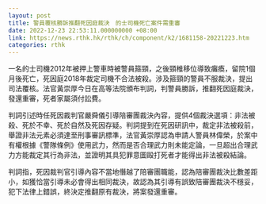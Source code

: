 ```yaml
---
layout: post
title: 警員覆核勝訴推翻死因庭裁決　的士司機死亡案件需重審
date: 2022-12-23 22:53:11.000000000 +08:00
link: https://news.rthk.hk/rthk/ch/component/k2/1681158-20221223.htm
categories: rthk
---
```


一名的士司機2012年被押上警車時被警員箍頸，之後頸椎移位導致癱瘓，留院1個月後死亡，死因庭2018年裁定司機不合法被殺。涉及箍頸的警員不服裁決，提出司法覆核。法官黃崇厚今日在高等法院頒布判詞，判警員勝訴，推翻死因庭裁決，發還重審，死者家屬須付訟費。

判詞引述時任死因裁判官嚴舜儀引導陪審團裁決內容，提供4個裁決選項：非法被殺、死於不幸、死於自然及死因存疑。判詞提到在死因研訊中，裁定非法被殺前，舉證非法元素必須達至刑事審訊標準，法官黃崇厚認為申請人警員林偉榮，於案中有權根據《警隊條例》使用武力，然而是否合理武力則未能定論，一旦超出合理武力方能裁定其行為非法，並證明其具犯罪意圖毆打死者才能得出非法被殺結論。

判詞指，死因裁判官引導內容不當地僭越了陪審團職能，認為陪審團裁決比數差距小，如獲恰當引導未必會得出相同裁決，故認為其引導有誤致陪審團裁決不穩妥，犯下法律上錯誤，終決定推翻原有裁決，將案發還重審。
